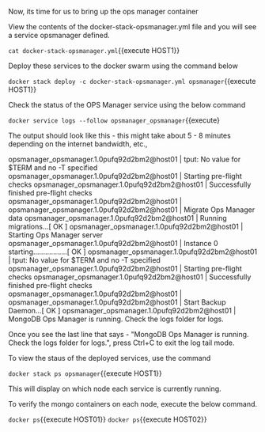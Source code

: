 Now, its time for us to bring up the ops manager container

View the contents of the docker-stack-opsmanager.yml file and you will see a service opsmanager  defined.

`cat docker-stack-opsmanager.yml`{{execute HOST1}}

Deploy these services to the docker swarm using the command below

`docker stack deploy -c docker-stack-opsmanager.yml opsmanager`{{execute HOST1}}

Check the status of the OPS Manager service using the below command

`docker service logs --follow opsmanager_opsmanager`{{execute}

The output should look like this - this might take about 5 - 8 minutes depending on the internet bandwidth, etc.,

opsmanager_opsmanager.1.0pufq92d2bm2@host01    | tput: No value for $TERM and no -T specified
opsmanager_opsmanager.1.0pufq92d2bm2@host01    | Starting pre-flight checks
opsmanager_opsmanager.1.0pufq92d2bm2@host01    | Successfully finished pre-flight checks
opsmanager_opsmanager.1.0pufq92d2bm2@host01    |
opsmanager_opsmanager.1.0pufq92d2bm2@host01    | Migrate Ops Manager data
opsmanager_opsmanager.1.0pufq92d2bm2@host01    |    Running migrations...[  OK  ]
opsmanager_opsmanager.1.0pufq92d2bm2@host01    | Starting Ops Manager server
opsmanager_opsmanager.1.0pufq92d2bm2@host01    |    Instance 0 starting.................[  OK  ]
opsmanager_opsmanager.1.0pufq92d2bm2@host01    | tput: No value for $TERM and no -T specified
opsmanager_opsmanager.1.0pufq92d2bm2@host01    | Starting pre-flight checks
opsmanager_opsmanager.1.0pufq92d2bm2@host01    | Successfully finished pre-flight checks
opsmanager_opsmanager.1.0pufq92d2bm2@host01    |
opsmanager_opsmanager.1.0pufq92d2bm2@host01    | Start Backup Daemon...[  OK  ]
opsmanager_opsmanager.1.0pufq92d2bm2@host01    | MongoDB Ops Manager is running. Check the logs folder for logs.

Once you see the last line that says - "MongoDB Ops Manager is running. Check the logs folder for logs.", press Ctrl+C to exit the log tail mode.

To view the staus of the deployed services, use the command

`docker stack ps opsmanager`{{execute HOST1}}

This will display on which node each service is currently running.

To verify the mongo containers on each node, execute the below command.

`docker ps`{{execute HOST01}}
`docker ps`{{execute HOST02}}
